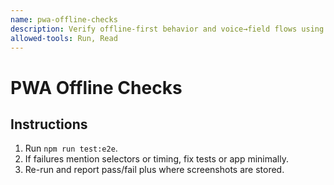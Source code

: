 ```yaml
---
name: pwa-offline-checks
description: Verify offline-first behavior and voice→field flows using Playwright. Use before merges to ensure Parts, Service Tag, and Quote panes still work offline/online.
allowed-tools: Run, Read
---
```


# PWA Offline Checks

## Instructions

1. Run `npm run test:e2e`.
2. If failures mention selectors or timing, fix tests or app minimally.
3. Re-run and report pass/fail plus where screenshots are stored.

